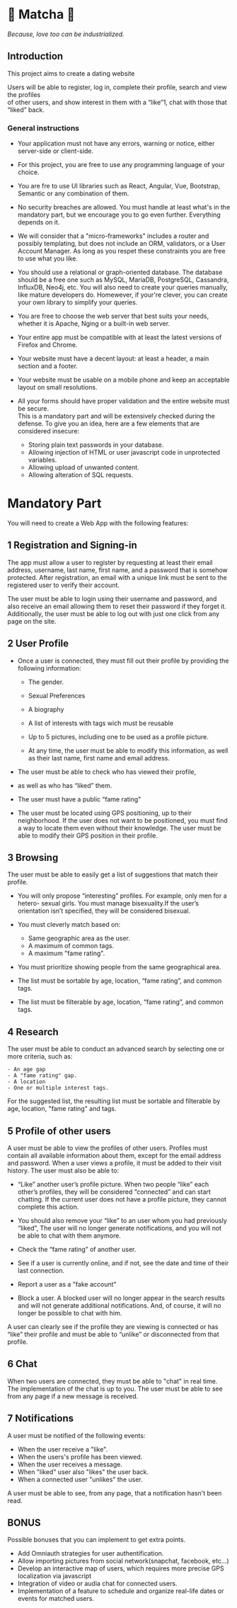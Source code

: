# :green_heart: Matcha :green_heart:

*Because, love too can be industrialized.*

## Introduction

This project aims to create a dating website

Users will be able to register, log in, complete their profile, search and view the profiles  
of other users, and show interest in them with a “like”1, chat with those that “liked” back.

### General instructions

- Your application must not have any errors, warning or notice, either server-side or
client-side.

- For this project, you are free to use any programming language of your choice.

- You are fre to use UI libraries such as React, Angular, Vue, Bootstrap, Semantic or any combination of them.

- No security breaches are allowed. You must handle at least what's in the mandatory part, but we encourage you to go even further. Everything depends on it.

- We will consider that a "micro-frameworks" includes a router and possibly templating, but does not include an ORM, validators, or a User Account Manager. As long as you respet these constraints you are free to use what you like.

- You should use a relational or graph-oriented database. The database should be a free one such as MySQL, MariaDB, PostgreSQL, Cassandra, InfluxDB, Neo4j, etc. You will also need to create your queries manually, like mature developers do. Homewever, if your're clever, you can create your own library to simplify your queries.

- You are free to choose the web server that best suits your needs, whether it is Apache, Nging or a built-in web server.

- Your entire app must be compatible with at least the latest versions of Firefox and Chrome.

- Your website must have a decent layout: at least a header, a main section and a footer.

- Your website must be usable on a mobile phone and keep an acceptable layout on small resolutions.

- All your forms should have proper validation and the entire website must be secure.  
This is a mandatory part and will be extensively checked during the defense. To give you an idea, here are a few elements that are considered insecure:
    - Storing plain text passwords in your database.
    - Allowing injection of HTML or user javascript code in unprotected variables.
    - Allowing upload of unwanted content.
    - Allowing alteration of SQL requests.

# Mandatory Part

You will need to create a Web App with the following features:

## 1 Registration and Signing-in

The app must allow a user to register by requesting at least their email address, username,
last name, first name, and a password that is somehow protected. After registration, an
email with a unique link must be sent to the registered user to verify their account.  

The user must be able to login using their username and password, and also receive
an email allowing them to reset their password if they forget it. Additionally, the user
must be able to log out with just one click from any page on the site.  

## 2 User Profile

- Once a user is connected, they must fill out their profile by providing the following
information:
    - The gender.
    - Sexual Preferences
    - A biography
    - A list of interests with tags wich must be reusable
    - Up to 5 pictures, including one to be used as a profile picture.  

  - At any time, the user must be able to modify this information, as well as their last name, first name and email address.

- The user must be able to check who has viewed their profile,

- as well as who has “liked” them.

- The user must have a public “fame rating"

- The user must be located using GPS positioning, up to their neighborhood. If
the user does not want to be positioned, you must find a way to locate them even
without their knowledge. The user must be able to modify their GPS position in
their profile.

## 3 Browsing

The user must be able to easily get a list of suggestions that match their profile.

- You will only propose “interesting” profiles. For example, only men for a hetero-
sexual girls. You must manage bisexuality.If the user’s orientation isn’t specified,
they will be considered bisexual.

- You must cleverly match based on:
    - Same geographic area as the user.
    - A maximum of common tags.
    - A maximum "fame rating".

- You must prioritize showing people from the same geographical area. 
- The list must be sortable by age, location, “fame rating”, and common tags. 
- The list must be filterable by age, location, “fame rating”, and common tags.

## 4 Research

The user must be able to conduct an advanced search by selecting one or more criteria,
such as:

    - An age gap
    - A "fame rating" gap.
    - A location
    - One or multiple interest tags.

For the suggested list, the resulting list must be sortable and filterable by age, location, "fame rating" and tags.

## 5 Profile of other users

A user must be able to view the profiles of other users. Profiles must contain all available
information about them, except for the email address and password.
When a user views a profile, it must be added to their visit history.
The user must also be able to:

- “Like” another user’s profile picture. When two people “like” each other’s profiles,
they will be considered “connected” and can start chatting. If the current user does
not have a profile picture, they cannot complete this action.

- You should also remove your “like” to an user whom you had previously “liked”,
The user will no longer generate notifications, and you will not be able to chat with
them anymore.

- Check the “fame rating” of another user.

- See if a user is currently online, and if not, see the date and time of their last
connection.

- Report a user as a "fake account"

- Block a user. A blocked user will no longer appear in the search results and will
not generate additional notifications. And, of course, it will no longer be possible
to chat with him.

A user can clearly see if the profile they are viewing is connected or has “like” their
profile and must be able to “unlike” or disconnected from that profile.

## 6 Chat

When two users are connected, they must be able to "chat" in real time. The implementation of the chat is up to you. The user must be able to see from any page if a new message is received.

## 7 Notifications

A user must be notified of the following events:

- When the user receive a "like".
- When the users's profile has been viewed.
- When the user receives a message.
- When "liked" user also "likes" the user back.
-  When a connected user "unlikes" the user.

A user must be able to see, from any page, that a notification hasn't been read.

## BONUS

Possible bonuses that you can implement to get extra points.

- Add Omniauth strategies for user authentification.
- Allow importing pictures from social network(snapchat, facebook, etc...)
- Develop an interactive map of users, which requires more precise GPS localization via javascript
- Integration of video or audia chat for connected users.
- Implementation of a feature to schedule and organize real-life dates or events for matched users.

